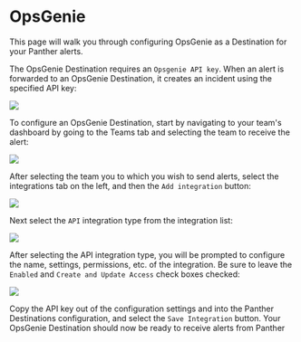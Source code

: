# OpsGenie

This page will walk you through configuring OpsGenie as a Destination for your Panther alerts.

The OpsGenie Destination requires an `Opsgenie API key`. When an alert is forwarded to an OpsGenie Destination, it creates an incident using the specified API key:

![](<../.gitbook/assets/opsegenie-panther (7) (7) (8) (1) (8).png>)

To configure an OpsGenie Destination, start by navigating to your team's dashboard by going to the Teams tab and selecting the team to receive the alert:

![](<../.gitbook/assets/opsgenie1 (3).png>)

After selecting the team you to which you wish to send alerts, select the integrations tab on the left, and then the `Add integration` button:

![](<../.gitbook/assets/opsgenie2 (2) (1) (13).png>)

Next select the `API` integration type from the integration list:

![](<../.gitbook/assets/opsgenie3 (3) (1) (14).png>)

After selecting the API integration type, you will be prompted to configure the name, settings, permissions, etc. of the integration. Be sure to leave the `Enabled` and `Create and Update Access` check boxes checked:

![](<../.gitbook/assets/opsgenie4 (4) (11).png>)

Copy the API key out of the configuration settings and into the Panther Destinations configuration, and select the `Save Integration` button. Your OpsGenie Destination should now be ready to receive alerts from Panther
